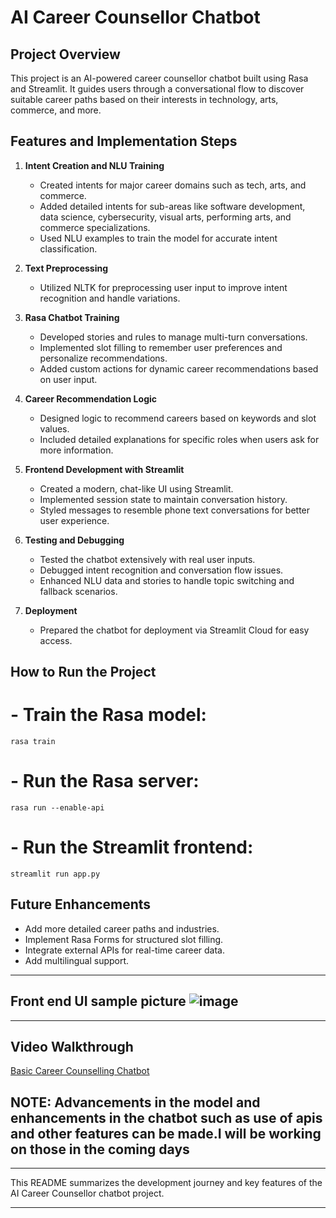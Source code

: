 # AI Career Counsellor Chatbot

## Project Overview
This project is an AI-powered career counsellor chatbot built using Rasa and Streamlit. It guides users through a conversational flow to discover suitable career paths based on their interests in technology, arts, commerce, and more.

## Features and Implementation Steps

1. **Intent Creation and NLU Training**
   - Created intents for major career domains such as tech, arts, and commerce.
   - Added detailed intents for sub-areas like software development, data science, cybersecurity, visual arts, performing arts, and commerce specializations.
   - Used NLU examples to train the model for accurate intent classification.

2. **Text Preprocessing**
   - Utilized NLTK for preprocessing user input to improve intent recognition and handle variations.

3. **Rasa Chatbot Training**
   - Developed stories and rules to manage multi-turn conversations.
   - Implemented slot filling to remember user preferences and personalize recommendations.
   - Added custom actions for dynamic career recommendations based on user input.

4. **Career Recommendation Logic**
   - Designed logic to recommend careers based on keywords and slot values.
   - Included detailed explanations for specific roles when users ask for more information.

5. **Frontend Development with Streamlit**
   - Created a modern, chat-like UI using Streamlit.
   - Implemented session state to maintain conversation history.
   - Styled messages to resemble phone text conversations for better user experience.

6. **Testing and Debugging**
   - Tested the chatbot extensively with real user inputs.
   - Debugged intent recognition and conversation flow issues.
   - Enhanced NLU data and stories to handle topic switching and fallback scenarios.

7. **Deployment**
   - Prepared the chatbot for deployment via Streamlit Cloud for easy access.

## How to Run the Project

# - Train the Rasa model:
    rasa train
# - Run the Rasa server:
    rasa run --enable-api
# - Run the Streamlit frontend:
    streamlit run app.py


## Future Enhancements

- Add more detailed career paths and industries.
- Implement Rasa Forms for structured slot filling.
- Integrate external APIs for real-time career data.
- Add multilingual support.
---
Front end UI sample picture
![image](https://github.com/user-attachments/assets/63b12937-e888-41e3-8ab9-fcb96b7c36d7)
---
---

## Video Walkthrough



[Basic Career Counselling Chatbot](https://github.com/user-attachments/assets/d949d17f-e2c4-46bc-9cd2-8cc3c4b07a9e)


## NOTE: Advancements in the model and enhancements in the chatbot such as use of apis and other features can be made.I will be working on those in the coming days

---

This README summarizes the development journey and key features of the AI Career Counsellor chatbot project.

---


